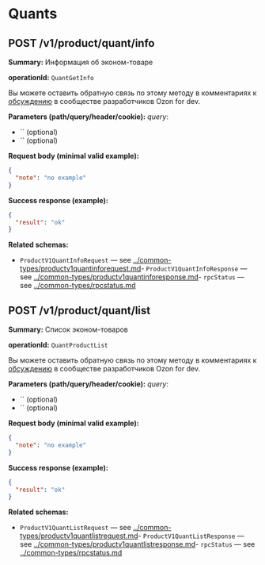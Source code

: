 # Quants

## POST /v1/product/quant/info

**Summary:** Информация об эконом-товаре

**operationId:** `QuantGetInfo`

Вы можете оставить обратную связь по этому методу в комментариях к [обсуждению](https://dev.ozon.ru/community/1084-Metody-po-tarifu-Ekonom) в сообществе разработчиков Ozon for dev.

**Parameters (path/query/header/cookie):**
_query_:
- `` (optional)
- `` (optional)

**Request body (minimal valid example):**
```json
{
  "note": "no example"
}
```

**Success response (example):**
```json
{
  "result": "ok"
}
```

**Related schemas:**
- `ProductV1QuantInfoRequest` — see [../common-types/productv1quantinforequest.md](../common-types/productv1quantinforequest.md)- `ProductV1QuantInfoResponse` — see [../common-types/productv1quantinforesponse.md](../common-types/productv1quantinforesponse.md)- `rpcStatus` — see [../common-types/rpcstatus.md](../common-types/rpcstatus.md)
## POST /v1/product/quant/list

**Summary:** Список эконом-товаров

**operationId:** `QuantProductList`

Вы можете оставить обратную связь по этому методу в комментариях к [обсуждению](https://dev.ozon.ru/community/1084-Metody-po-tarifu-Ekonom) в сообществе разработчиков Ozon for dev.

**Parameters (path/query/header/cookie):**
_query_:
- `` (optional)
- `` (optional)

**Request body (minimal valid example):**
```json
{
  "note": "no example"
}
```

**Success response (example):**
```json
{
  "result": "ok"
}
```

**Related schemas:**
- `ProductV1QuantListRequest` — see [../common-types/productv1quantlistrequest.md](../common-types/productv1quantlistrequest.md)- `ProductV1QuantListResponse` — see [../common-types/productv1quantlistresponse.md](../common-types/productv1quantlistresponse.md)- `rpcStatus` — see [../common-types/rpcstatus.md](../common-types/rpcstatus.md)

